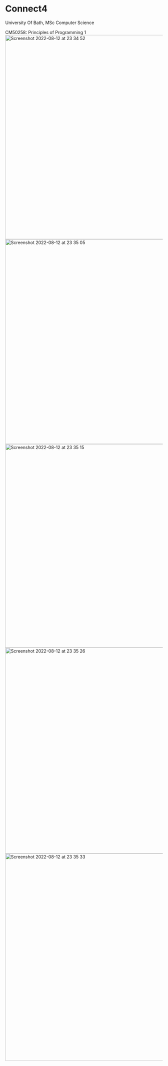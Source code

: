 # Connect4
University Of Bath, MSc Computer Science

CM50258: Principles of Programming 1
<img width="652" alt="Screenshot 2022-08-12 at 23 34 52" src="https://user-images.githubusercontent.com/90221867/184453198-1c27b231-f1e5-4ebc-a816-0bd66f09a448.png">
<img width="654" alt="Screenshot 2022-08-12 at 23 35 05" src="https://user-images.githubusercontent.com/90221867/184453206-24206250-19d1-4958-bac4-71484da0435a.png">
<img width="650" alt="Screenshot 2022-08-12 at 23 35 15" src="https://user-images.githubusercontent.com/90221867/184453208-b0b05411-52bf-4388-897c-bf19ccaa4889.png">
<img width="657" alt="Screenshot 2022-08-12 at 23 35 26" src="https://user-images.githubusercontent.com/90221867/184453210-38b8b3f1-a3ee-48f3-b02d-03b8df046460.png">
<img width="662" alt="Screenshot 2022-08-12 at 23 35 33" src="https://user-images.githubusercontent.com/90221867/184453211-90cf7762-b6f9-46e7-87bd-e693f529ad69.png">
